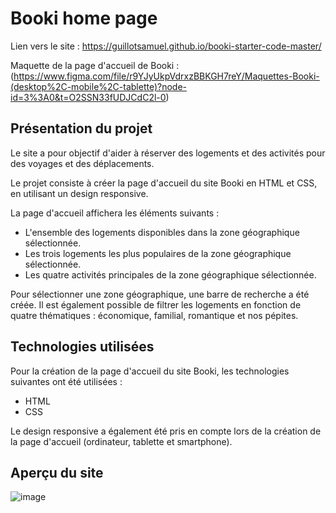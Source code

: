# Booki home page

Lien vers le site : https://guillotsamuel.github.io/booki-starter-code-master/

Maquette de la page d'accueil de Booki : (https://www.figma.com/file/r9YJyUkpVdrxzBBKGH7reY/Maquettes-Booki-(desktop%2C-mobile%2C-tablette)?node-id=3%3A0&t=O2SSN33fUDJCdC2l-0)

## Présentation du projet

Le site a pour objectif d'aider à réserver des logements et des activités pour des voyages et des déplacements.

Le projet consiste à créer la page d'accueil du site Booki en HTML et CSS, en utilisant un design responsive.

La page d'accueil affichera les éléments suivants :

* L'ensemble des logements disponibles dans la zone géographique sélectionnée.
* Les trois logements les plus populaires de la zone géographique sélectionnée.
* Les quatre activités principales de la zone géographique sélectionnée.

Pour sélectionner une zone géographique, une barre de recherche a été créée. Il est également possible de filtrer les logements en fonction de quatre thématiques : économique, familial, romantique et nos pépites.


## Technologies utilisées
Pour la création de la page d'accueil du site Booki, les technologies suivantes ont été utilisées :

* HTML
* CSS

Le design responsive a également été pris en compte lors de la création de la page d'accueil (ordinateur, tablette et smartphone).

## Aperçu du site

![image](https://github.com/GuillotSamuel/booki-starter-code-master/assets/114351638/c6a8501f-f510-4b6c-8f4a-262c49b72bc4)
